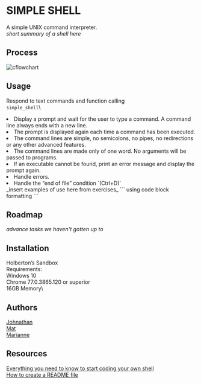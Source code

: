 # SIMPLE SHELL
A simple UNIX command interpreter.\
_short summary of a shell here_

## Process
![cflowchart](https://github.com/user-attachments/assets/6b628811-2377-456f-a7b8-a854e80168e3)

## Usage
Respond to text commands and function calling\
`simple_shell`\
<li>Display a prompt and wait for the user to type a command. A command line always ends with a new line.</li>
<li>The prompt is displayed again each time a command has been executed.</li>
<li>The command lines are simple, no semicolons, no pipes, no redirections or any other advanced features.</li>
<li>The command lines are made only of one word. No arguments will be passed to programs.</li>
<li>If an executable cannot be found, print an error message and display the prompt again.</li>
<li>Handle errors.</li>
<li>Handle the “end of file” condition `(Ctrl+D)`</li>
_insert examples of use here from exercises_
```
using code block formatting
```

## Roadmap
_advance tasks we haven't gotten up to_

## Installation
Holberton’s Sandbox\
Requirements:\
Windows 10\
Chrome 77.0.3865.120 or superior\
16GB Memory\

## Authors
[Johnathan](https://github.com/JonathanCharalambous)\
[Mat](https://github.com/Mat-26-dot)\
[Marianne](https://github.com/T0ILETR0LL)

## Resources
[Everything you need to know to start coding your own shell](https://intranet.hbtn.io/concepts/900)\
[How to create a README file](https://medium.com/analytics-vidhya/how-to-create-a-readme-md-file-8fb2e8ce24e3)

